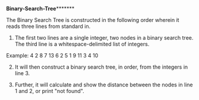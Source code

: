 ******************************************************Binary-Search-Tree*************************************************************

The Binary Search Tree is constructed in the following order wherein it reads three lines from standard in.

1) The first two lines are a single integer, two nodes in a binary search tree. The third line is a whitespace-delimited list of integers. 

Example:
4
2
8 7 13 6 2 5 1 9 11 3 4 10

2) It will then construct a binary search tree, in order, from the integers in line 3.

3) Further, it will calculate and show the distance between the nodes in line 1 and 2, or print "not found".
